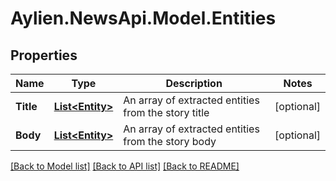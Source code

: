 # Aylien.NewsApi.Model.Entities
## Properties

Name | Type | Description | Notes
------------ | ------------- | ------------- | -------------
**Title** | [**List&lt;Entity&gt;**](Entity.md) | An array of extracted entities from the story title | [optional] 
**Body** | [**List&lt;Entity&gt;**](Entity.md) | An array of extracted entities from the story body | [optional] 

[[Back to Model list]](../README.md#documentation-for-models) [[Back to API list]](../README.md#documentation-for-api-endpoints) [[Back to README]](../README.md)

